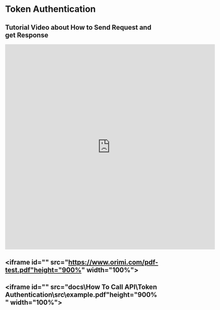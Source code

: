 # Token Authentication
## Tutorial Video about How to Send Request and get Response
<iframe width="680" height="664" src="https://www.youtube.com/embed/1gWqVmXqog4" title="YouTube video player" frameborder="0" allow="accelerometer; autoplay; clipboard-write; encrypted-media; gyroscope; picture-in-picture" allowfullscreen></iframe>

<!-- <iframe id="" src="src/example.pdf"></iframe> -->
## <iframe id="" src="https://www.orimi.com/pdf-test.pdf"height="900%" width="100%"></iframe>
## <iframe id="" src="docs\How To Call API\Token Authentication\src\example.pdf"height="900%" width="100%"></iframe>

